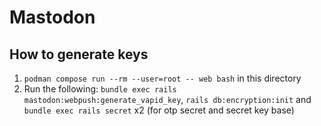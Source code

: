 # Mastodon

## How to generate keys

1. `podman compose run --rm --user=root -- web bash` in this directory
2. Run the following: `bundle exec rails mastodon:webpush:generate_vapid_key`, `rails db:encryption:init` and `bundle exec rails secret` x2 (for otp secret and secret key base)
